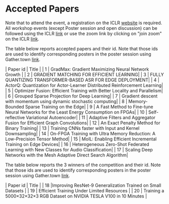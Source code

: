 
# Accepted Papers

Note that to attend the event, a registration on the ICLR [website](https://iclr.cc/) is required. All workshop events (except Poster session and open discussion) can be followed using the ICLR [link](https://iclr.cc/virtual/2021/workshop/2136) or use the zoom link by clicking on "join zoom" on the ICLR [link](https://iclr.cc/virtual/2021/workshop/2136).

The table below reports accepted papers and their id. Note that those ids are used to identify corresponding posters in the poster session using Gather.town [link](https://eventhosts.gather.town/app/8GTU1Np5og1tJ0ab/Poster%20Session).  


| Paper id                                         | Title                  |
|        1 | GradMax: Gradient Maximizing Neural Network Growth  |
|        2 | GRADIENT MATCHING FOR EFFICIENT LEARNING|
|        3 | FULLY QUANTIZING TRANSFORMER-BASED ASR FOR EDGE DEPLOYMENT|
|        4 | ActorQ: Quantization for Actor-Learner Distributed Reinforcement Learning|
|        5 | Optimizer Fusion: Efficient Training with Better Locality and Parallelism|
|        6 | Grouped Sparse Projection for Deep Learning|
|        7 | Gradient descent with momentum using dynamic stochastic computing|
|        8 | Memory-Bounded Sparse Training on the Edge|
|        9 | A Fast Method to Fine-tune Neural Networks for the Least Energy Consumption on FPGAs|
|        10 | Self-reflective Variational Autoencoder|
|        11 | Adaptive Filters and Aggregator Fusion for Efficient Graph Convolutions|
|        12 | An Exact Penalty Method for Binary Training|
|        13 | Training CNNs faster with Input and Kernel Downsampling|
|        14 | On-FPGA Training with Ultra Memory Reduction: A Low-Precision Tensor Method|
|        15 | MoIL: Enabling Efficient Incremental Training on Edge Devices|
|        16 | Heterogeneous Zero-Shot Federated Learning with New Classes for Audio Classification|
|        17 | Scaling Deep Networks with the Mesh Adaptive Direct Search Algorithm|


 
The table below reports the 3 winners of the competition and their id. Note that those ids are used to identify corresponding posters in the poster session using Gather.town [link](https://eventhosts.gather.town/app/8GTU1Np5og1tJ0ab/Poster%20Session).

| Paper id                                         | Title                  |
|        18 |Improving ResNet-9 Generalization Trained on Small Datasets |
|        19 | Efficient Training Under Limited Resources |
|        20 | Training a 5000×32×32×3 RGB Dataset on NVIDIA TESLA V100 in 10 Minutes |
